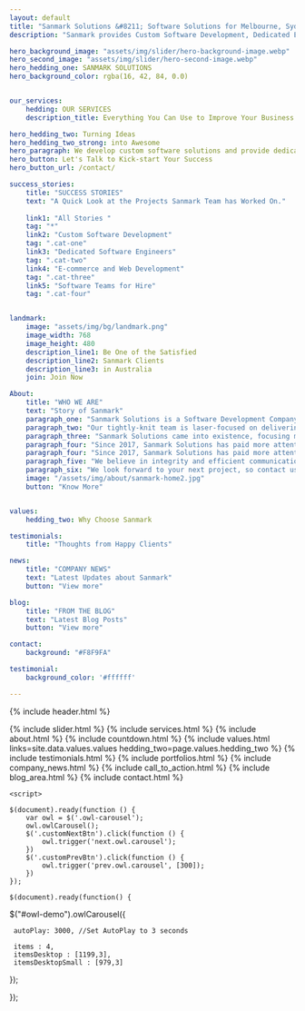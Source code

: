 ```yaml
---
layout: default
title: "Sanmark Solutions &#8211; Software Solutions for Melbourne, Sydney, and the World"
description: "Sanmark provides Custom Software Development, Dedicated Engineers (Staff Augmentation), and Software Teams for Hire for Australia for Affordable Prices."

hero_background_image: "assets/img/slider/hero-background-image.webp"
hero_second_image: "assets/img/slider/hero-second-image.webp"
hero_hedding_one: SANMARK SOLUTIONS
hero_background_color: rgba(16, 42, 84, 0.0)


our_services:
    hedding: OUR SERVICES
    description_title: Everything You Can Use to Improve Your Business

hero_hedding_two: Turning Ideas
hero_hedding_two_strong: into Awesome
hero_paragraph: We develop custom software solutions and provide dedicated developers and teams for the success of your business
hero_button: Let's Talk to Kick-start Your Success
hero_button_url: /contact/

success_stories:
    title: "SUCCESS STORIES"
    text: "A Quick Look at the Projects Sanmark Team has Worked On."
    
    link1: "All Stories "
    tag: "*"
    link2: "Custom Software Development" 
    tag: ".cat-one"
    link3: "Dedicated Software Engineers"
    tag: ".cat-two"
    link4: "E-commerce and Web Development"
    tag: ".cat-three"
    link5: "Software Teams for Hire"
    tag: ".cat-four"


landmark:
    image: "assets/img/bg/landmark.png"
    image_width: 768
    image_height: 480
    description_line1: Be One of the Satisfied
    description_line2: Sanmark Clients
    description_line3: in Australia
    join: Join Now

About: 
    title: "WHO WE ARE"
    text: "Story of Sanmark"
    paragraph_one: "Sanmark Solutions is a Software Development Company operating in the IT field since 2009. We provide Custom Software Development, Dedicated Engineers (Staff Augmentation), Ecommerce, and Web Development Services."
    paragraph_two: "Our tightly-knit team is laser-focused on delivering the best Software Development services at highly affordable prices. The company is the brainchild of an eager entrepreneurial mind that wanted to start a software development company with quality, a great work ethic, integrity in service, and affordability in its services."
    paragraph_three: "Sanmark Solutions came into existence, focusing mainly on web development along with other design and administrative services. After getting great feedback and more and more influx in Software Development projects, Sanmark Solutions now operates as a Premium Custom Software Application Development company with clients worldwide."
    paragraph_four: "Since 2017, Sanmark Solutions has paid more attention to Australian clients. Since we started working, we have had the most chances to work with clients from Australia, and with their recommendations came more and more Australian clients. Now we have Australia as the leading destination we work with, and most of our clients are from there. We have adjusted our workflows to produce better results for Australia. So, if you are from the land down under, we’re prepared to ensure you get the best!"
    paragraph_four: "Since 2017, Sanmark Solutions has paid more attention to Australian clients. Since we started working, we have had the most chances to work with clients from Australia, and with their recommendations came more and more Australian clients. Now we have Australia as the leading destination we work with, and most of our clients are from there. We have adjusted our workflows to produce better results for Australia. So, if you are from the land down under, we’re prepared to ensure you get the best!"
    paragraph_five: "We believe in integrity and efficient communication, which are the cornerstone of successful software projects. We take up all kinds of Custom Software Development projects from simple to critical, and treat them with utmost importance, ensuring that we go that extra mile to get you precisely the Software Development solution your business needs."
    paragraph_six: "We look forward to your next project, so contact us today!"
    image: "/assets/img/about/sanmark-home2.jpg"
    button: "Know More"


values:
    hedding_two: Why Choose Sanmark

testimonials:
    title: "Thoughts from Happy Clients"

news:
    title: "COMPANY NEWS"
    text: "Latest Updates about Sanmark"
    button: "View more"

blog:
    title: "FROM THE BLOG"
    text: "Latest Blog Posts"
    button: "View more"  

contact:
    background: "#F8F9FA"

testimonial:
    background_color: '#ffffff'

---
```


{% include header.html %}

<main>
    {% include slider.html %}
    {% include services.html %}
    {% include about.html %}
    {% include countdown.html %}
    {% include values.html links=site.data.values.values hedding_two=page.values.hedding_two %}
    {% include testimonials.html %}
    {% include portfolios.html %}
    {% include company_news.html %}
    {% include call_to_action.html %}
    {% include blog_area.html %}
    {% include contact.html %}

    <script>

    $(document).ready(function () {
        var owl = $('.owl-carousel');
        owl.owlCarousel();
        $('.customNextBtn').click(function () {
            owl.trigger('next.owl.carousel');
        })
        $('.customPrevBtn').click(function () {
            owl.trigger('prev.owl.carousel', [300]);
        })
    });

    $(document).ready(function() {
 
 $("#owl-demo").owlCarousel({

     autoPlay: 3000, //Set AutoPlay to 3 seconds

     items : 4,
     itemsDesktop : [1199,3],
     itemsDesktopSmall : [979,3]

 });

});
</script>
</main>
